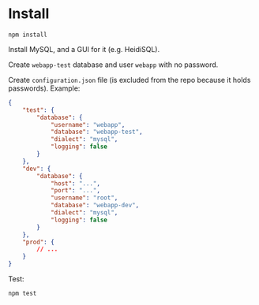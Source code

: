 Install
=======

```
npm install
```

Install MySQL, and a GUI for it (e.g. HeidiSQL).

Create `webapp-test` database and user `webapp` with no password.

Create `configuration.json` file (is excluded from the repo because it holds passwords). Example:

```json
{
	"test": {
		"database": {
			"username": "webapp",
			"database": "webapp-test",
			"dialect": "mysql",
			"logging": false
		}
	},
	"dev": {
		"database": {
			"host": "...",
			"port": "...",
			"username": "root",
			"database": "webapp-dev",
			"dialect": "mysql",
			"logging": false
		}
	},
	"prod": {
		// ...
	}
}
```

Test:

```
npm test
```